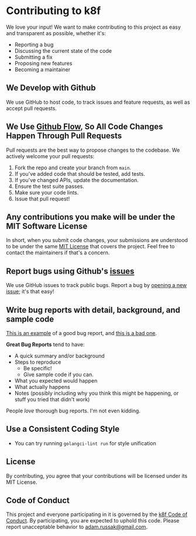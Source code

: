 # Contributing to k8f

We love your input! We want to make contributing to this project as easy and transparent as possible, whether it's:

- Reporting a bug
- Discussing the current state of the code
- Submitting a fix
- Proposing new features
- Becoming a maintainer

## We Develop with Github
We use GitHub to host code, to track issues and feature requests, as well as accept pull requests.

## We Use [Github Flow](https://guides.github.com/introduction/flow/index.html), So All Code Changes Happen Through Pull Requests
Pull requests are the best way to propose changes to the codebase. We actively welcome your pull requests:

1. Fork the repo and create your branch from `main`.
2. If you've added code that should be tested, add tests.
3. If you've changed APIs, update the documentation.
4. Ensure the test suite passes.
5. Make sure your code lints.
6. Issue that pull request!

## Any contributions you make will be under the MIT Software License
In short, when you submit code changes, your submissions are understood to be under the same [MIT License](LICENSE) that covers the project. Feel free to contact the maintainers if that's a concern.

## Report bugs using Github's [issues](https://github.com/AdamRussak/k8f/issues)
We use GitHub issues to track public bugs. Report a bug by [opening a new issue](https://github.com/AdamRussak/k8f/issues/new); it's that easy!

## Write bug reports with detail, background, and sample code
[This is an example](http://stackoverflow.com/q/12488905/180626) of a good bug report, and [this is a bad one](http://stackoverflow.com/q/12488905/180626).

**Great Bug Reports** tend to have:

- A quick summary and/or background
- Steps to reproduce
  - Be specific!
  - Give sample code if you can.
- What you expected would happen
- What actually happens
- Notes (possibly including why you think this might be happening, or stuff you tried that didn't work)

People *love* thorough bug reports. I'm not even kidding.

## Use a Consistent Coding Style
* You can try running `golangci-lint run` for style unification

## License
By contributing, you agree that your contributions will be licensed under its MIT License.

## Code of Conduct
This project and everyone participating in it is governed by the [k8f Code of Conduct](CODE_OF_CONDUCT.md). By participating, you are expected to uphold this code. Please report unacceptable behavior to [adam.russak@gmail.com](mailto:adam.russak@gmail.com).

